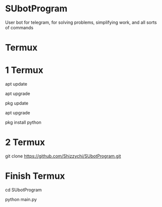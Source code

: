 # SUbotProgram
User bot for telegram, for solving problems, simplifying work, and all sorts of commands

# Termux 
# 1 Termux

apt update

apt upgrade

pkg update

apt upgrade

pkg install python

# 2 Termux
git clone https://github.com/Shizzychi/SUbotProgram.git

# Finish Termux

cd SUbotProgram

python main.py

